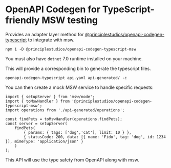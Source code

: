 # OpenAPI Codegen for TypeScript-friendly MSW testing

Provides an adapter layer method for
[@principlestudios/openapi-codegen-typescript][1] to integrate with msw.

    npm i -D @principlestudios/openapi-codegen-typescript-msw

You must also have `dotnet` 7.0 runtime installed on your machine.

This will provide a corresponding bin to generate the typescript files.

    openapi-codegen-typescript api.yaml api-generated/ -c

You can then create a mock MSW service to handle specific requests:

    import { setupServer } from 'msw/node';
    import { toMswHandler } from '@principlestudios/openapi-codegen-typescript-msw';
    import operations from './api-generated/operations';

    const findPets = toMswHandler(operations.findPets);
    const server = setupServer(
        findPets(
            { params: { tags: ['dog','cat'], limit: 10 } },
            { statusCode: 200, data: [{ name: 'Fido', tag: 'dog', id: 1234 }], mimeType: 'application/json' }
        )
    );

This API will use the type safety from OpenAPI along with msw.

[1]: https://www.npmjs.com/package/@principlestudios/openapi-codegen-typescript